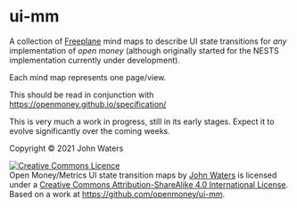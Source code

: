 # ui-mm

A collection of [Freeplane](https://www.freeplane.org) mind maps to describe UI state transitions for *any* implementation of *open money* (although originally started for the NESTS implementation currently under development).

Each mind map represents one page/view.

This should be read in conjunction with https://openmoney.github.io/specification/

This is very much a work in progress, still in its early stages. Expect it to evolve significantly over the coming weeks.





Copyright &copy; 2021 John Waters

<a rel="license" href="http://creativecommons.org/licenses/by-sa/4.0/"><img alt="Creative Commons Licence" style="border-width:0" src="https://i.creativecommons.org/l/by-sa/4.0/80x15.png" /></a><br /><span xmlns:dct="http://purl.org/dc/terms/" property="dct:title">Open Money/Metrics UI state transition maps</span> by <a xmlns:cc="http://creativecommons.org/ns#" href="https://github.com/jethro-swan" property="cc:attributionName" rel="cc:attributionURL">John Waters</a> is licensed under a <a rel="license" href="http://creativecommons.org/licenses/by-sa/4.0/">Creative Commons Attribution-ShareAlike 4.0 International License</a>.<br />Based on a work at <a xmlns:dct="http://purl.org/dc/terms/" href="https://github.com/openmoney/ui-mm" rel="dct:source">https://github.com/openmoney/ui-mm</a>.
